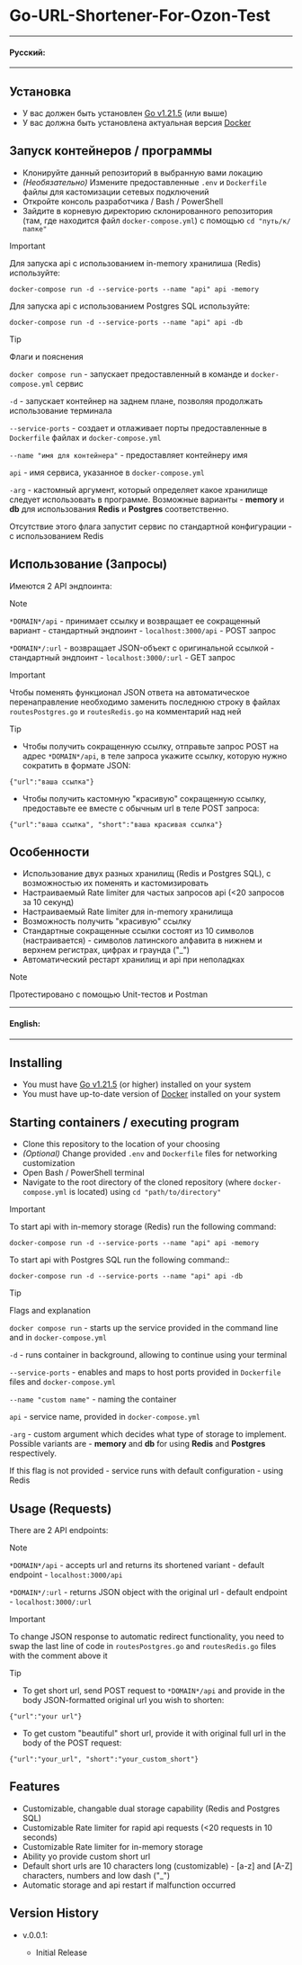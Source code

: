 # Go-URL-Shortener-For-Ozon-Test
___
#### Русский:
___
## Установка
* У вас должен быть установлен [Go v1.21.5](https://go.dev/doc/install) (или выше)
* У вас должна быть установлена актуальная версия [Docker](https://www.docker.com/) 

## Запуск контейнеров / программы

* Клонируйте данный репозиторий в выбранную вами локацию
* *(Необязательно)* Измените предоставленные ```.env``` и ```Dockerfile``` файлы для кастомизации сетевых подключений
* Откройте консоль разработчика / Bash / PowerShell
* Зайдите в корневую директорию склонированного репозитория (там, где находится файл ```docker-compose.yml```)
  с помощью ```cd "путь/к/папке"```
> [!IMPORTANT]    
> Для запуска api с использованием in-memory хранилиша (Redis) используйте:
> ```
> docker-compose run -d --service-ports --name "api" api -memory
> ```
>
> Для запуска api с использованием Postgres SQL используйте:
> ```
> docker-compose run -d --service-ports --name "api" api -db
> ```

> [!TIP]
> Флаги и пояснения
>
> ```docker compose run``` - запускает предоставленный в команде и ```docker-compose.yml``` сервис
> 
> ```-d``` - запускает контейнер на заднем плане, позволяя продолжать использование терминала
> 
> ```--service-ports``` - создает и отлаживает порты предоставленные в ```Dockerfile``` файлах и ```docker-compose.yml```
> 
> ```--name "имя для контейнера"``` - предоставляет контейнеру имя
> 
> ```api``` - имя сервиса, указанное в ```docker-compose.yml```
> 
> ```-arg``` - кастомный аргумент, который определяет какое хранилище следует использовать в программе. Возможные варианты - **memory** и **db** для использования **Redis** и **Postgres** соответственно.
>
>  Отсутствие этого флага запустит сервис по стандартной конфигурации - с использованием Redis

## Использование (Запросы)

Имеются 2 API эндпоинта:
> [!NOTE]  
> 
> ```*DOMAIN*/api``` - принимает ссылку и возвращает ее сокращенный вариант - стандартный эндпоинт - ```localhost:3000/api``` - POST запрос
> 
> ```*DOMAIN*/:url``` - возвращает JSON-объект с оригинальной ссылкой - стандартный эндпоинт - ```localhost:3000/:url``` - GET запрос

> [!IMPORTANT] 
> Чтобы поменять функционал JSON ответа на автоматическое перенаправление необходимо заменить последнюю строку в файлах ```routesPostgres.go``` и ```routesRedis.go``` на комментарий над ней

> [!TIP]
> * Чтобы получить сокращенную ссылку, отправьте запрос POST на адрес ```*DOMAIN*/api```, в теле запроса укажите ссылку, которую нужно сократить в формате JSON:
>
> ```{"url":"ваша ссылка"}```
>
> * Чтобы получить кастомную "красивую" сокращенную ссылку, предоставьте ее вместе с обычным url в теле POST запроса:
>
> ```{"url":"ваша ссылка", "short":"ваша красивая ссылка"}```

## Особенности

* Использование двух разных хранилищ (Redis и Postgres SQL), с возможностью их поменять и кастомизировать
* Настраиваемый Rate limiter для частых запросов api (<20 запросов за 10 секунд)
* Настраиваемый Rate limiter для in-memory хранилища
* Возможность получить "красивую" ссылку
* Стандартные сокращенные ссылки состоят из 10 символов (настраивается) - символов латинского алфавита в нижнем и верхнем регистрах, цифрах и граунда ("_")
* Автоматический рестарт хранилищ и api при неполадках

>[!NOTE]
> Протестировано с помощью Unit-тестов и Postman

___
#### English:
___

## Installing
* You must have [Go v1.21.5](https://go.dev/doc/install) (or higher) installed on your system
* You must have up-to-date version of [Docker](https://www.docker.com/) installed on your system 

## Starting containers / executing program

* Clone this repository to the location of your choosing
* *(Optional)* Change provided ```.env``` and ```Dockerfile``` files for networking customization
* Open Bash / PowerShell terminal
* Navigate to the root directory of the cloned repository (where ```docker-compose.yml``` is located)
  using ```cd "path/to/directory"```
> [!IMPORTANT]    
> To start api with in-memory storage (Redis) run the following command:
> ```
> docker-compose run -d --service-ports --name "api" api -memory
> ```
>
> To start api with Postgres SQL run the following command::
> ```
> docker-compose run -d --service-ports --name "api" api -db
> ```

> [!TIP]
> Flags and explanation
>
> ```docker compose run``` - starts up the service provided in the command line and in ```docker-compose.yml```
> 
> ```-d``` - runs container in background, allowing to continue using your terminal
> 
> ```--service-ports``` - enables and maps to host ports provided in ```Dockerfile``` files and ```docker-compose.yml```
> 
> ```--name "custom name"``` - naming the container
> 
> ```api``` - service name, provided in ```docker-compose.yml```
> 
> ```-arg``` - custom argument which decides what type of storage to implement. Possible variants are - **memory** and **db** for using **Redis** and **Postgres** respectively.
>
> If this flag is not provided - service runs with default configuration - using Redis

## Usage (Requests)

There are 2 API endpoints:
> [!NOTE]  
> 
> ```*DOMAIN*/api``` - accepts url and returns its shortened variant - default endpoint - ```localhost:3000/api```
> 
> ```*DOMAIN*/:url``` - returns JSON object with the original url - default endpoint - ```localhost:3000/:url```

>[!IMPORTANT]  
> To change JSON response to automatic redirect functionality, you need to swap the last line of code in ```routesPostgres.go``` and ```routesRedis.go``` files with the comment above it

> [!TIP]
> * To get short url, send POST request to ```*DOMAIN*/api``` and provide in the body JSON-formatted original url you wish to shorten: 
>
> ```{"url":"your url"}```
>
> * To get custom "beautiful" short url, provide it with original full url in the body of the POST request:
>
> ```{"url":"your_url", "short":"your_custom_short"}```

## Features

* Customizable, changable dual storage capability (Redis and Postgres SQL)
* Customizable Rate limiter for rapid api requests (<20 requests in 10 seconds)
* Customizable Rate limiter for in-memory storage
* Ability yo provide custom short url
* Default short urls are 10 characters long (customizable) - [a-z] and [A-Z] characters, numbers and low dash ("_")
* Automatic storage and api restart if malfunction occurred

## Version History

* v.0.0.1:

    * Initial Release
